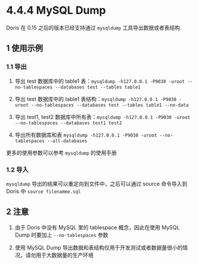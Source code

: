 # 4.4.4 MySQL Dump

Doris 在 0.15 之后的版本已经支持通过 `mysqldump` 工具导出数据或者表结构

## 1 使用示例

### 1.1 导出

1. 导出 test 数据库中的 table1 表：`mysqldump -h127.0.0.1 -P9030 -uroot --no-tablespaces --databases test --tables table1`

2. 导出 test 数据库中的 table1 表结构：`mysqldump -h127.0.0.1 -P9030 -uroot --no-tablespaces --databases test --tables table1 --no-data`

3. 导出 test1, test2 数据库中所有表：`mysqldump -h127.0.0.1 -P9030 -uroot --no-tablespaces --databases test1 test2`

4. 导出所有数据库和表 `mysqldump -h127.0.0.1 -P9030 -uroot --no-tablespaces --all-databases`

更多的使用参数可以参考 `mysqldump` 的使用手册

### 1.2 导入

`mysqldump` 导出的结果可以重定向到文件中，之后可以通过 source 命令导入到 Doris 中 `source filenamme.sql`

## 2 注意

1. 由于 Doris 中没有 MySQL 里的 tablespace 概念，因此在使用 MySQL Dump 时要加上 `--no-tablespaces` 参数

2. 使用 MySQL Dump 导出数据和表结构仅用于开发测试或者数据量很小的情况，请勿用于大数据量的生产环境
